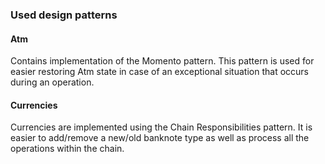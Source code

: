 ### Used design patterns

#### Atm

Contains implementation of the Momento pattern.
This pattern is used for easier restoring Atm state in case of 
an exceptional situation that occurs during an operation.

#### Currencies

Currencies are implemented using the Chain Responsibilities pattern.
It is easier to add/remove a new/old banknote type as well as process 
all the operations within the chain.